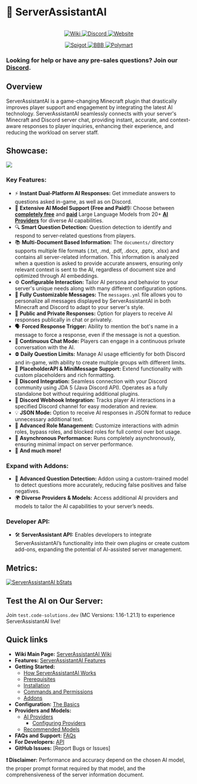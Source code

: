 
# 🤖 ServerAssistantAI

<div data-full-width="false">

<figure><img src="https://code-solutions.dev/assets/images/saai_heading.png" alt=""><figcaption></figcaption></figure>

</div>

<p align="center">
  <a href="https://wiki.code-solutions.dev/serverassistantai">
    <img src="https://code-solutions.dev/assets/images/wiki-button.png" alt="Wiki">
  </a>
  <a href="https://code-solutions.dev/discord">
    <img src="https://code-solutions.dev/assets/images/discord-button.png" alt="Discord">
  </a>
  <a href="https://code-solutions.dev">
    <img src="https://code-solutions.dev/assets/images/website-button.png" alt="Website">
  </a>
</p>
<p align="center">
  <a href="https://www.spigotmc.org/resources/serverassistantai.116241/">
    <img src="https://code-solutions.dev/assets/images/spigotmc-button.png" alt="Spigot">
  </a>
  <a href="https://builtbybit.com/resources/serverassistantai.43148/">
    <img src="https://code-solutions.dev/assets/images/bbb-button.png" alt="BBB">
  </a>
  <a href="https://polymart.org/resource/serverassistantai.5822">
    <img src="https://code-solutions.dev/assets/images/polymart-button.png" alt="Polymart">
  </a>
</p>

### Looking for help or have any pre-sales questions? Join our [Discord](https://code-solutions.dev/discord).

## Overview

ServerAssistantAI is a game-changing Minecraft plugin that drastically improves player support and engagement by integrating the latest AI technology. ServerAssistantAI seamlessly connects with your server's Minecraft and Discord server chat, providing instant, accurate, and context-aware responses to player inquiries, enhancing their experience, and reducing the workload on server staff.

## Showcase:

![](https://code-solutions.dev/assets/images/saai_showcase_updated.png)

### **Key Features:**

* ⚡ **Instant Dual-Platform AI Responses:** Get immediate answers to questions asked in-game, as well as on Discord.
* 🤖﻿ **Extensive AI Model Support (Free and Paid!):** Choose between [**completely free**](https://wiki.code-solutions.dev/serverassistantai/platform-and-models/free-models) and [**paid**](https://wiki.code-solutions.dev/serverassistantai/providers-and-models/paid-models) Large Language Models from 20+ [**AI Providers**](https://wiki.code-solutions.dev/serverassistantai/providers-and-models/ai-providers) for diverse AI capabilities.
* 🔍 **Smart Question Detection:** Question detection to identify and respond to server-related questions from players.
* ﻿📚 **Multi-Document Based Information:** The `documents/` directory supports multiple file formats (.txt, .md, .pdf, .docx, .pptx, .xlsx) and contains all server-related information. This information is analyzed when a question is asked to provide accurate answers, ensuring only relevant context is sent to the AI, regardless of document size and optimized through AI embeddings.
* ⚙️ **Configurable Interaction:** Tailor AI persona and behavior to your server's unique needs along with many different configuration options.
* 📝 **Fully Customizable Messages:** The `messages.yml` file allows you to personalize all messages displayed by ServerAssistantAI in both Minecraft and Discord to adapt to your server's style.
* 👥 **Public and Private Responses:** Option for players to receive AI responses publically in chat or privately.
* 🗣️ **Forced Response Trigger:** Ability to mention the bot's name in a message to force a response, even if the message is not a question.
* 💬 **Continuous Chat Mode:** Players can engage in a continuous private conversation with the AI.
* ⛔ **Daily Question Limits:** Manage AI usage efficiently for both Discord and in-game, with ability to create multiple groups with different limits.
* 🔧 **PlaceholderAPI & MiniMessage Support:** Extend functionality with custom placeholders and rich formatting.
* 🤝 **Discord Integration:** Seamless connection with your Discord community using JDA 5 (Java Discord API). Operates as a fully standalone bot without requiring additional plugins.
* 🔔 **Discord Webhook Integration:** Tracks player AI interactions in a specified Discord channel for easy moderation and review.
* 💡 **JSON Mode:** Option to receive AI responses in JSON format to reduce unnecessary additional text.
* 🔐 **Advanced Role Management:** Customize interactions with admin roles, bypass roles, and blocked roles for full control over bot usage.
* 🚀 **Asynchronous Performance:** Runs completely asynchronously, ensuring minimal impact on server performance.
* 🎉 **And much more!**

### **Expand with Addons:**

* 🧠 **Advanced Question Detection:** Addon using a custom-trained model to detect questions more accurately, reducing false positives and false negatives.
* 🌍 **Diverse Providers & Models:** Access additional AI providers and models to tailor the AI capabilities to your server’s needs.

### **Developer API:**

* 🛠️ **ServerAssistant API:** Enables developers to integrate ServerAssistantAI’s functionality into their own plugins or create custom add-ons, expanding the potential of AI-assisted server management.

## **Metrics:**
[![ServerAssistantAI bStats](https://bstats.org/signatures/bukkit/ServerAssistantAI.svg)](https://bstats.org/plugin/bukkit/ServerAssistantAI/21469)


## **Test the AI on Our Server:**
Join `test.code-solutions.dev` (MC Versions: 1.16-1.21.1) to experience ServerAssistantAI live!

## Quick links

- **Wiki Main Page:** [ServerAssistantAI Wiki](https://wiki.code-solutions.dev/serverassistantai)
- **Features:** [ServerAssistantAI Features](https://wiki.code-solutions.dev/serverassistantai/readme/features)
- **Getting Started:**
  - [How ServerAssistantAI Works](https://wiki.code-solutions.dev/serverassistantai/getting-started/how-serverassistantai-works)
  - [Prerequisites](https://wiki.code-solutions.dev/serverassistantai/getting-started/prerequisites)
  - [Installation](https://wiki.code-solutions.dev/serverassistantai/getting-started/installation)
  - [Commands and Permissions](https://wiki.code-solutions.dev/serverassistantai/getting-started/commands-and-permissions)
  - [Addons](https://wiki.code-solutions.dev/serverassistantai/getting-started/addons)
- **Configuration:** [The Basics](https://wiki.code-solutions.dev/serverassistantai/configuration/the-basics)
- **Providers and Models:**
  - [AI Providers](https://wiki.code-solutions.dev/serverassistantai/providers-and-models/ai-providers)
    - [Configuring Providers](https://wiki.code-solutions.dev/serverassistantai/providers-and-models/ai-providers/configuring-providers)
  - [Recommended Models](https://wiki.code-solutions.dev/serverassistantai/providers-and-models/recommended-models)
- **FAQs and Support:** [FAQs](https://wiki.code-solutions.dev/serverassistantai/faqs-and-support/faqs)
- **For Developers:** [API](https://wiki.code-solutions.dev/serverassistantai/developers/api)
- **GitHub Issues:** [Report Bugs or Issues]

**❗ Disclaimer:** Performance and accuracy depend on the chosen AI model, the proper prompt format required by that model, and the comprehensiveness of the server information document.
